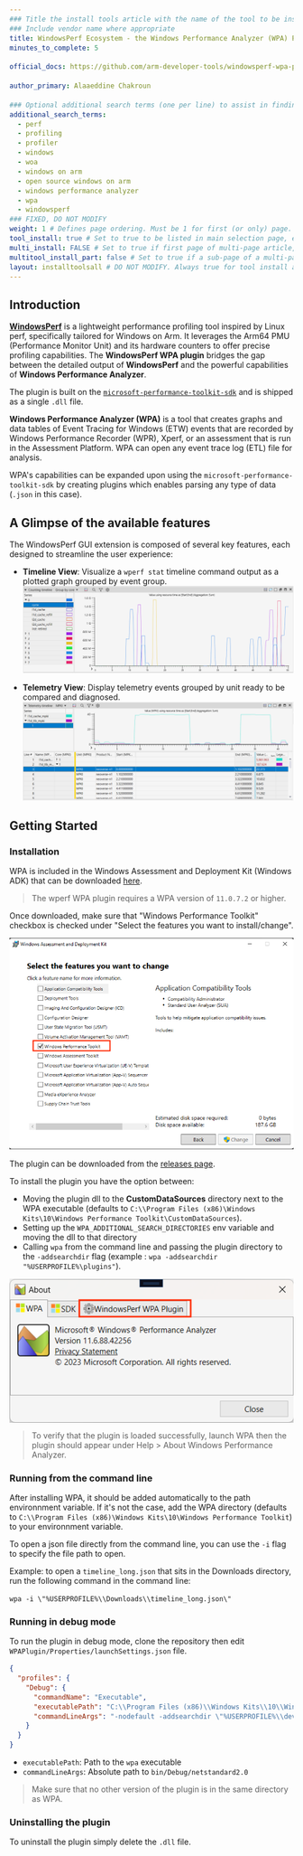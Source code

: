 ```yaml
---
### Title the install tools article with the name of the tool to be installed
### Include vendor name where appropriate
title: WindowsPerf Ecosystem - the Windows Performance Analyzer (WPA) Plugin
minutes_to_complete: 5

official_docs: https://github.com/arm-developer-tools/windowsperf-wpa-plugin

author_primary: Alaaeddine Chakroun 

### Optional additional search terms (one per line) to assist in finding the article
additional_search_terms:
  - perf
  - profiling
  - profiler
  - windows
  - woa
  - windows on arm
  - open source windows on arm
  - windows performance analyzer
  - wpa
  - windowsperf
### FIXED, DO NOT MODIFY
weight: 1 # Defines page ordering. Must be 1 for first (or only) page.
tool_install: true # Set to true to be listed in main selection page, else false
multi_install: FALSE # Set to true if first page of multi-page article, else false
multitool_install_part: false # Set to true if a sub-page of a multi-page article, else false
layout: installtoolsall # DO NOT MODIFY. Always true for tool install articles
---
```


## Introduction

[**WindowsPerf**](https://github.com/arm-developer-tools/windowsperf) is a lightweight performance profiling tool inspired by Linux perf, specifically tailored for Windows on Arm.
It leverages the Arm64 PMU (Performance Monitor Unit) and its hardware counters to offer precise profiling capabilities.
The **WindowsPerf WPA plugin** bridges the gap between the detailed output of **WindowsPerf** and the powerful capabilities of **Windows Performance Analyzer**.

The plugin is built on the [`microsoft-performance-toolkit-sdk`](https://github.com/microsoft/microsoft-performance-toolkit-sdk) and is shipped as a single `.dll` file.


**Windows Performance Analyzer (WPA)** is a tool that creates graphs and data tables of Event Tracing for Windows (ETW) events that are recorded by Windows Performance Recorder (WPR), Xperf, or an assessment that is run in the Assessment Platform. WPA can open any event trace log (ETL) file for analysis.

WPA's capabilities can be expanded upon using the `microsoft-performance-toolkit-sdk` by creating plugins which enables parsing any type of data (`.json` in this case).


## A Glimpse of the available features

The WindowsPerf GUI extension is composed of several key features, each designed to streamline the user experience:

- **Timeline View**: Visualize a `wperf stat` timeline command output as a plotted graph grouped by event group.
![Timeline By Core Table](_images/wpa-timeline-by-core.png)

- **Telemetry View**: Display telemetry events grouped by unit ready to be compared and diagnosed. 
![Telemetry Table](_images/wpa-telemetry-table.png)

## Getting Started
### Installation 

WPA is included in the Windows Assessment and Deployment Kit (Windows ADK) that can be downloaded [here](https://go.microsoft.com/fwlink/?linkid=2243390).

> The wperf WPA plugin requires a WPA version of `11.0.7.2` or higher.

Once downloaded, make sure that "Windows Performance Toolkit" checkbox is checked under "Select the features you want to install/change".

![WPA Installation](_images/wpa-installation.png)

The plugin can be downloaded from the [releases page](https://github.com/arm-developer-tools/windowsperf-wpa-plugin/releases).

To install the plugin you have the option between:

- Moving the plugin dll to the **CustomDataSources** directory next to the WPA executable (defaults to `C:\\Program Files (x86)\Windows Kits\10\Windows Performance Toolkit\CustomDataSources`).
- Setting up the `WPA_ADDITIONAL_SEARCH_DIRECTORIES` env variable and moving the dll to that directory
- Calling `wpa` from the command line and passing the plugin directory to the `-addsearchdir` flag (example : `wpa -addsearchdir "%USERPROFILE%\plugins"`).

<img
    src="_images/about-wpa.png"
    alt="About WPA"
    style="display: block; margin: 0 auto"
/>

> To verify that the plugin is loaded successfully, launch WPA then the plugin should appear under Help > About Windows Performance Analyzer.


### Running from the command line

After installing WPA, it should be added automatically to the path environnment variable.
If it's not the case, add the WPA directory (defaults to `C:\\Program Files (x86)\Windows Kits\10\Windows Performance Toolkit`) to your environnment variable.


To open a json file directly from the command line, you can use the `-i` flag to specify the file path to open.

Example: to open a `timeline_long.json` that sits in the Downloads directory, run the following command in the command line:

`wpa -i \"%USERPROFILE%\\Downloads\\timeline_long.json\"`

### Running in debug mode

To run the plugin in debug mode, clone the repository then edit `WPAPlugin/Properties/launchSettings.json` file.

```json
{
  "profiles": {
    "Debug": {
      "commandName": "Executable",
      "executablePath": "C:\\Program Files (x86)\\Windows Kits\\10\\Windows Performance Toolkit\\wpa.exe",
      "commandLineArgs": "-nodefault -addsearchdir \"%USERPROFILE%\\devProjects\\wpa-plugin\\WPAPlugin\\bin\\Debug\\netstandard2.0\""
    }
  }
}

```

- `executablePath`: Path to the `wpa` executable
- `commandLineArgs`: Absolute path to `bin/Debug/netstandard2.0`


> Make sure that no other version of the plugin is in the same directory as WPA.


### Uninstalling the plugin

To uninstall the plugin simply delete the `.dll` file.
